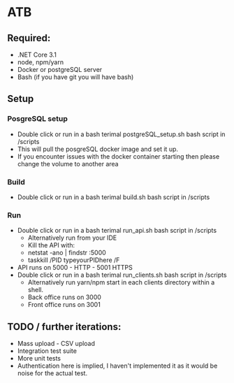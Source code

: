 # ATB

## Required:
* .NET Core 3.1
* node, npm/yarn
* Docker or postgreSQL server
* Bash (if you have git you will have bash)

## Setup

### PosgreSQL setup

* Double click or run in a bash terimal postgreSQL_setup.sh bash script in /scripts
* This will pull the posgreSQL docker image and set it up.
* If you encounter issues with the docker container starting then please change the volume to another area

### Build
* Double click or run in a bash terimal build.sh bash script in /scripts

### Run
* Double click or run in a bash terimal run_api.sh bash script in /scripts
    * Alternatively run from your IDE
    * Kill the API with:
    * netstat -ano | findstr :5000
    * taskkill /PID typeyourPIDhere /F
* API runs on 5000 - HTTP - 5001 HTTPS
* Double click or run in a bash terimal run_clients.sh bash script in /scripts
    * Alternatively run yarn/npm start in each clients directory within a shell.
	* Back office runs on 3000
	* Front office runs on 3001

## TODO / further iterations:

* Mass upload - CSV upload
* Integration test suite
* More unit tests
* Authentication here is implied, I haven't implemented it as it would be noise for the actual test.
